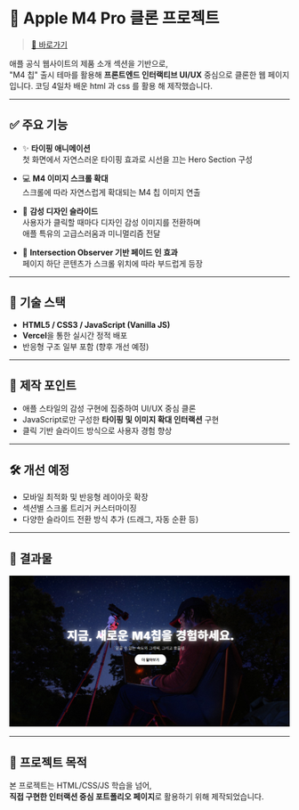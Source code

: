 # 🍎 Apple M4 Pro 클론 프로젝트

> [🔗 바로가기](https://apple-clone-tan-delta.vercel.app/)

애플 공식 웹사이트의 제품 소개 섹션을 기반으로,  
"M4 칩" 출시 테마를 활용해 **프론트엔드 인터랙티브 UI/UX** 중심으로 클론한 웹 페이지입니다.
코딩 4일차 배운 html 과 css 를 활용 해 제작했습니다. 


---

## ✅ 주요 기능

- ✨ **타이핑 애니메이션**  
  첫 화면에서 자연스러운 타이핑 효과로 시선을 끄는 Hero Section 구성

- 💻 **M4 이미지 스크롤 확대**  
  스크롤에 따라 자연스럽게 확대되는 M4 칩 이미지 연출

- 🎨 **감성 디자인 슬라이드**  
  사용자가 클릭할 때마다 디자인 감성 이미지를 전환하며  
  애플 특유의 고급스러움과 미니멀리즘 전달

- 🧩 **Intersection Observer 기반 페이드 인 효과**  
  페이지 하단 콘텐츠가 스크롤 위치에 따라 부드럽게 등장

---

## 📁 기술 스택

- **HTML5 / CSS3 / JavaScript (Vanilla JS)**
- **Vercel**을 통한 실시간 정적 배포
- 반응형 구조 일부 포함 (향후 개선 예정)

---

## 🧠 제작 포인트

- 애플 스타일의 감성 구현에 집중하여 UI/UX 중심 클론
- JavaScript로만 구성한 **타이핑 및 이미지 확대 인터랙션** 구현
- 클릭 기반 슬라이드 방식으로 사용자 경험 향상

---

## 🛠️ 개선 예정

- 모바일 최적화 및 반응형 레이아웃 확장
- 섹션별 스크롤 트리거 커스터마이징
- 다양한 슬라이드 전환 방식 추가 (드래그, 자동 순환 등)

---

## 🧾 결과물

![스크린샷](./assets/preview.png)

---

## 📌 프로젝트 목적

본 프로젝트는 HTML/CSS/JS 학습을 넘어,  
**직접 구현한 인터랙션 중심 포트폴리오 페이지**로 활용하기 위해 제작되었습니다.  